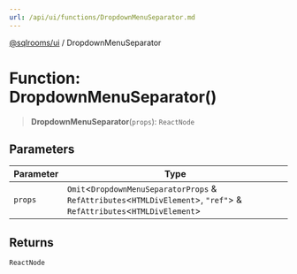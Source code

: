 ```yaml
---
url: /api/ui/functions/DropdownMenuSeparator.md
---
```

[@sqlrooms/ui](../index.md) / DropdownMenuSeparator

# Function: DropdownMenuSeparator()

> **DropdownMenuSeparator**(`props`): `ReactNode`

## Parameters

| Parameter | Type |
| ------ | ------ |
| `props` | `Omit`<`DropdownMenuSeparatorProps` & `RefAttributes`<`HTMLDivElement`>, `"ref"`> & `RefAttributes`<`HTMLDivElement`> |

## Returns

`ReactNode`
